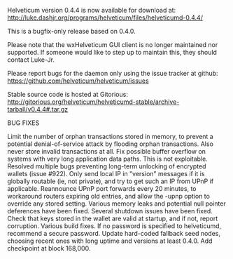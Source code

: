 Helveticum version 0.4.4 is now available for download at:
http://luke.dashjr.org/programs/helveticum/files/helveticumd-0.4.4/

This is a bugfix-only release based on 0.4.0.

Please note that the wxHelveticum GUI client is no longer maintained nor supported. If someone would like to step up to maintain this, they should contact Luke-Jr.

Please report bugs for the daemon only using the issue tracker at github:
https://github.com/helveticum/helveticum/issues

Stable source code is hosted at Gitorious:
http://gitorious.org/helveticum/helveticumd-stable/archive-tarball/v0.4.4#.tar.gz

BUG FIXES

Limit the number of orphan transactions stored in memory, to prevent a potential denial-of-service attack by flooding orphan transactions. Also never store invalid transactions at all.
Fix possible buffer overflow on systems with very long application data paths. This is not exploitable.
Resolved multiple bugs preventing long-term unlocking of encrypted wallets (issue #922).
Only send local IP in "version" messages if it is globally routable (ie, not private), and try to get such an IP from UPnP if applicable.
Reannounce UPnP port forwards every 20 minutes, to workaround routers expiring old entries, and allow the -upnp option to override any stored setting.
Various memory leaks and potential null pointer deferences have been
fixed.
Several shutdown issues have been fixed.
Check that keys stored in the wallet are valid at startup, and if not,
report corruption.
Various build fixes.
If no password is specified to helveticumd, recommend a secure password.
Update hard-coded fallback seed nodes, choosing recent ones with long uptime and versions at least 0.4.0.
Add checkpoint at block 168,000.

